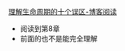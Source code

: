 [理解生命周期的十个误区-博客阅读](../../../Areas/Rust/Area/1%20基本概念/2%20进阶/2.1%20所有权、生命周期和内存系统/2.1.3%20生命周期和引用/生命周期/理解生命周期的十个误区-博客阅读.md)
- 阅读到第8章
- 前面的也不是能完全理解